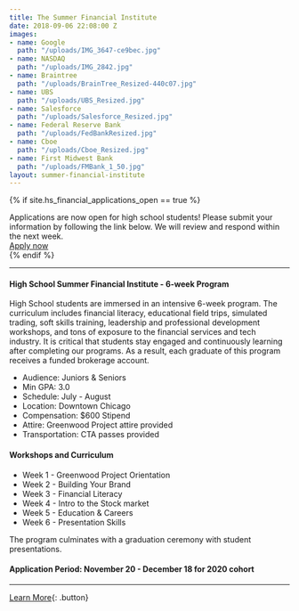 ```yaml
---
title: The Summer Financial Institute
date: 2018-09-06 22:08:00 Z
images:
- name: Google
  path: "/uploads/IMG_3647-ce9bec.jpg"
- name: NASDAQ
  path: "/uploads/IMG_2842.jpg"
- name: Braintree
  path: "/uploads/BrainTree_Resized-440c07.jpg"
- name: UBS
  path: "/uploads/UBS_Resized.jpg"
- name: Salesforce
  path: "/uploads/Salesforce_Resized.jpg"
- name: Federal Reserve Bank
  path: "/uploads/FedBankResized.jpg"
- name: Cboe
  path: "/uploads/Cboe_Resized.jpg"
- name: First Midwest Bank
  path: "/uploads/FMBank_1_50.jpg"
layout: summer-financial-institute
---
```


{% if site.hs_financial_applications_open == true %}
<div class="applications-open lg-p3 p2 mb3 mt3 lg-mt0">
    <div class="h3">Applications are now open for high school students! Please submit your information by following the link below.  We will review and respond within the next week.</div>
    <a href="https://docs.google.com/forms/d/e/1FAIpQLSeQUbJZnEeCJ7BH5ELtOzOC1cfnFzqkGcSVnYu0RTmZqLXo3g/viewform" class="button">Apply now</a>
</div>
{% endif %}

* * *

#### High School Summer Financial Institute - 6-week Program

High School students are immersed in an intensive 6-week program. The curriculum includes financial literacy, educational field trips, simulated trading, soft skills training, leadership and professional development workshops, and tons of exposure to the financial services and tech industry. It is critical that students stay engaged and continuously learning after completing our programs. As a result, each graduate of this program receives a funded brokerage account.

* Audience: Juniors & Seniors
* Min GPA: 3.0
* Schedule: July - August
* Location: Downtown Chicago
* Compensation: $600 Stipend
* Attire: Greenwood Project attire provided
* Transportation: CTA passes provided

#### Workshops and Curriculum

*   Week 1 - Greenwood Project Orientation
*   Week 2 - Building Your Brand
*   Week 3 - Financial Literacy
*   Week 4 - Intro to the Stock market
*   Week 5 - Education & Careers
*   Week 6 - Presentation Skills

The program culminates with a graduation ceremony with student presentations.

#### Application Period: November 20 - December 18 for 2020 cohort

* * *

[Learn More](mailto:info@greenwoodproject.org){: .button}


